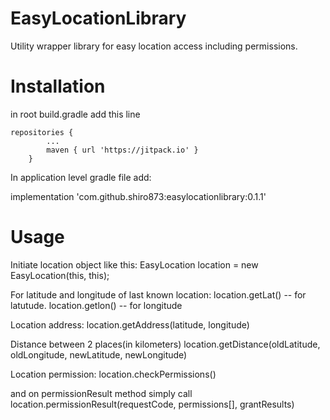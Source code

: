 # EasyLocationLibrary

Utility wrapper library for easy location access including permissions.

# Installation

in root build.gradle add this line
    
    repositories {
			...
			maven { url 'https://jitpack.io' }
		}
    
In application level gradle file add:
  
  implementation 'com.github.shiro873:easylocationlibrary:0.1.1'
  
# Usage

  Initiate location object like this:
    EasyLocation location = new EasyLocation(this, this);
    
  For latitude and longitude of last known location:
    location.getLat() -- for latutude.
    location.getlon() --  for longitude
    
  Location address:
    location.getAddress(latitude, longitude)
    
  Distance between 2 places(in kilometers)
    location.getDistance(oldLatitude, oldLongitude, newLatitude, newLongitude)
    
  Location permission:
    location.checkPermissions()
    
  and on permissionResult method simply call
    location.permissionResult(requestCode, permissions[], grantResults)
  
  

